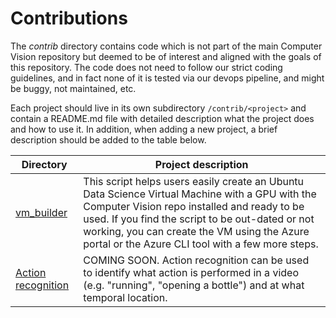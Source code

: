# Contributions

The *contrib* directory contains code which is not part of the main Computer Vision repository but deemed to be of interest and aligned with the goals of this repository. The code does not need to follow our strict coding guidelines, and in fact none of it is tested via our devops pipeline, and might be buggy, not maintained, etc.

Each project should live in its own subdirectory ```/contrib/<project>``` and contain a README.md file with detailed description what the project does and how to use it. In addition, when adding a new project, a brief description should be added to the table below.


| Directory | Project description |
|---|---|
| [vm_builder](vm_builder) | This script helps users easily create an Ubuntu Data Science Virtual Machine with a GPU with the Computer Vision repo installed and ready to be used. If you find the script to be out-dated or not working, you can create the VM using the Azure portal or the Azure CLI tool with a few more steps. |
| [Action recognition](action_recognition) | COMING SOON. Action recognition can be used to identify what action is performed in a video (e.g. "running", "opening a bottle") and at what temporal location.|
